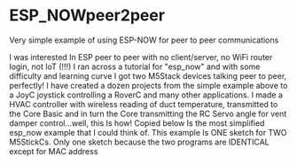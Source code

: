 # ESP_NOWpeer2peer
 Very simple example of using ESP-NOW for peer to peer communications
 
 I was interested In ESP peer to peer with no client/server, no WiFi router login, not IoT (!!!)
I ran across a tutorial for "esp_now" and with some difficulty and learning curve I got two M5Stack
 devices talking peer to peer, perfectly!
I have created a dozen projects from the simple example above to a JoyC joystick controlling a 
RoverC and many other applications.
I made a HVAC controller with wireless reading of duct temperature, transmitted to the Core Basic and
 in turn the Core transmitting the RC Servo angle for vent damper control...well, this Is how!
Copied below Is the most simplified esp_now example that I could think of. 
This example Is ONE sketch for TWO M5StickCs. 
Only one sketch because the two programs are IDENTICAL except for MAC address

